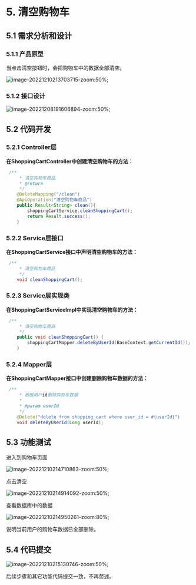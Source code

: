 # 5. 清空购物车

## 5.1 需求分析和设计

### 5.1.1 产品原型

当点击清空按钮时，会把购物车中的数据全部清空。

![image-20221210213703715-zoom:50%;](assets/image-20221210213703715.png)

### 5.1.2 接口设计

![image-20221208191606894-zoom:50%;](assets/image-20221208191606894.png)

## 5.2 代码开发

### 5.2.1 Controller层

**在ShoppingCartController中创建清空购物车的方法：**

```java
 /**
     * 清空购物车商品
     * @return
     */
    @DeleteMapping("/clean")
    @ApiOperation("清空购物车商品")
    public Result<String> clean(){
        shoppingCartService.cleanShoppingCart();
        return Result.success();
    }
```

### 5.2.2 Service层接口

**在ShoppingCartService接口中声明清空购物车的方法：**

```java
 /**
     * 清空购物车商品
     */
    void cleanShoppingCart();
```

### 5.2.3 Service层实现类

**在ShoppingCartServiceImpl中实现清空购物车的方法：**

```java
 /**
     * 清空购物车商品
     */
    public void cleanShoppingCart() {
        shoppingCartMapper.deleteByUserId(BaseContext.getCurrentId());
    }
```

### 5.2.4 Mapper层

**在ShoppingCartMapper接口中创建删除购物车数据的方法：**

```java
 /**
     * 根据用户id删除购物车数据
     *
     * @param userId
     */
    @Delete("delete from shopping_cart where user_id = #{userId}")
    void deleteByUserId(Long userId);
```

## 5.3 功能测试

进入到购物车页面

![image-20221210214710863-zoom:50%;](assets/image-20221210214710863.png)

点击清空

![image-20221210214914092-zoom:50%;](assets/image-20221210214914092.png)

查看数据库中的数据

![image-20221210214950261-zoom:80%;](assets/image-20221210214950261.png)

说明当前用户的购物车数据已全部删除。

## 5.4 代码提交

![image-20221210215130746-zoom:50%;](assets/image-20221210215130746.png)

后续步骤和其它功能代码提交一致，不再赘述。

